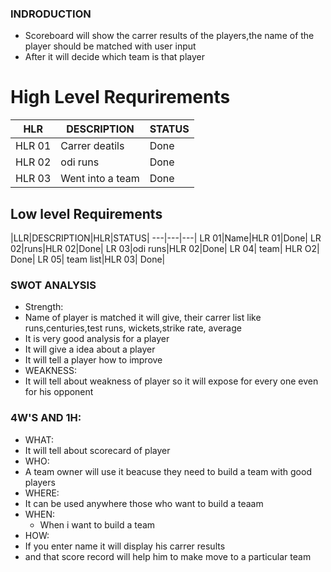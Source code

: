### INDRODUCTION
* Scoreboard will show the carrer results of the players,the name of the player should be matched with user input
* After it will decide which team is that player
# High Level Requrirements
|HLR|DESCRIPTION|STATUS|
---|---|---|
HLR 01|Carrer deatils|Done|
HLR 02| odi runs| Done|
HLR 03|Went into a team| Done|
## Low level Requirements
|LLR|DESCRIPTION|HLR|STATUS|
---|---|---|
LR 01|Name|HLR 01|Done|
LR 02|runs|HLR 02|Done|
LR 03|odi runs|HLR 02|Done|
LR 04| team| HLR O2| Done|
LR 05| team list|HLR 03| Done|
### SWOT ANALYSIS
* Strength:
 * Name of player is matched it will give, their carrer list like runs,centuries,test runs, wickets,strike rate, average
 * It is very good analysis for a player
 * It will give a idea about a player
 * It will tell a player how to improve
* WEAKNESS:
 * It will tell about  weakness of player so it will expose for every one even for his opponent
 ### 4W'S AND 1H:
 * WHAT:
  * It will tell about scorecard of player
 * WHO:
  * A team owner will use it beacuse they need to build a team with good players 
 * WHERE:
  * It can be used anywhere those who want to build a teaam
 * WHEN:
   * When i want to build a team
 * HOW:
  * If you enter name it will display his carrer results 
  * and that score record will help him to make move to a particular team
